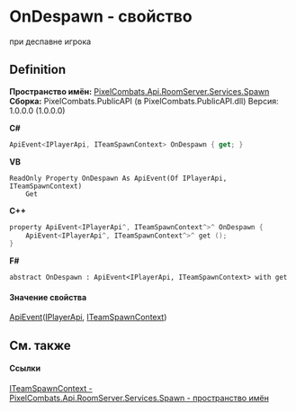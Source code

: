 # OnDespawn - свойство


при деспавне игрока



## Definition
**Пространство имён:** <a href="0971793b-47eb-58b2-d7a8-6c570042d7d9">PixelCombats.Api.RoomServer.Services.Spawn</a>  
**Сборка:** PixelCombats.PublicAPI (в PixelCombats.PublicAPI.dll) Версия: 1.0.0.0 (1.0.0.0)

**C#**
``` C#
ApiEvent<IPlayerApi, ITeamSpawnContext> OnDespawn { get; }
```
**VB**
``` VB
ReadOnly Property OnDespawn As ApiEvent(Of IPlayerApi, ITeamSpawnContext)
	Get
```
**C++**
``` C++
property ApiEvent<IPlayerApi^, ITeamSpawnContext^>^ OnDespawn {
	ApiEvent<IPlayerApi^, ITeamSpawnContext^>^ get ();
}
```
**F#**
``` F#
abstract OnDespawn : ApiEvent<IPlayerApi, ITeamSpawnContext> with get
```



#### Значение свойства
<a href="2c6ab617-976d-ae51-82f2-7621fc7e18d9">ApiEvent</a>(<a href="daff9440-f4d4-79a2-3653-919bb66eae04">IPlayerApi</a>, <a href="7f42e867-173e-9891-160f-5c12710ed9fb">ITeamSpawnContext</a>)

## См. также


#### Ссылки
<a href="7f42e867-173e-9891-160f-5c12710ed9fb">ITeamSpawnContext - </a>  
<a href="0971793b-47eb-58b2-d7a8-6c570042d7d9">PixelCombats.Api.RoomServer.Services.Spawn - пространство имён</a>  
